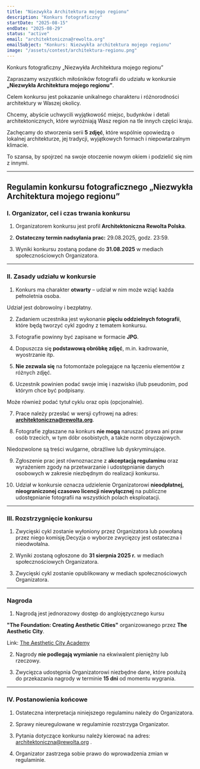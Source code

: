 ```yaml
---
title: "Niezwykła Architektura mojego regionu"
description: "Konkurs fotograficzny"
startDate: "2025-08-15"
endDate: "2025-08-29"
status: "active"
email: "architektoniczna@rewolta.org"
emailSubject: "Konkurs: Niezwykła architektura mojego regionu"
image: "/assets/contest/architektura-regionu.png"
---
```


Konkurs fotograficzny „Niezwykła Architektura mojego regionu”

Zapraszamy wszystkich miłośników fotografii do udziału w konkursie **„Niezwykła Architektura mojego regionu”**.

Celem konkursu jest pokazanie unikalnego charakteru i różnorodności architektury w Waszej okolicy.

Chcemy, abyście uchwycili wyjątkowość miejsc, budynków i detali architektonicznych, które wyróżniają Wasz region na tle innych części kraju.

Zachęcamy do stworzenia serii **5 zdjęć**, które wspólnie opowiedzą o lokalnej architekturze, jej tradycji, wyjątkowych formach i niepowtarzalnym klimacie.

To szansa, by spojrzeć na swoje otoczenie nowym okiem i podzielić się nim z innymi.

---

## Regulamin konkursu fotograficznego „Niezwykła Architektura mojego regionu”

### I. Organizator, cel i czas trwania konkursu

1. Organizatorem konkursu jest profil **Architektoniczna Rewolta Polska**.

2. **Ostateczny termin nadsyłania prac:** 29.08.2025, godz. 23:59.

3. Wyniki konkursu zostaną podane do **31.08.2025** w mediach społecznościowych Organizatora.

---

### II. Zasady udziału w konkursie

1. Konkurs ma charakter **otwarty** – udział w nim może wziąć każda pełnoletnia osoba.

Udział jest dobrowolny i bezpłatny.

2. Zadaniem uczestnika jest wykonanie **pięciu oddzielnych fotografii**, które będą tworzyć cykl zgodny z tematem konkursu.

3. Fotografie powinny być zapisane w formacie **JPG**.

4. Dopuszcza się **podstawową obróbkę zdjęć**, m.in. kadrowanie, wyostrzanie itp.

5. **Nie zezwala się** na fotomontaże polegające na łączeniu elementów z różnych zdjęć.

6. Uczestnik powinien podać swoje imię i nazwisko i/lub pseudonim, pod którym chce być podpisany.

Może również podać tytuł cyklu oraz opis (opcjonalnie).

7. Prace należy przesłać w wersji cyfrowej na adres: **architektoniczna@rewolta.org**.

8. Fotografie zgłaszane na konkurs **nie mogą** naruszać prawa ani praw osób trzecich, w tym dóbr osobistych, a także norm obyczajowych.

Niedozwolone są treści wulgarne, obraźliwe lub dyskryminujące.

9. Zgłoszenie prac jest równoznaczne z **akceptacją regulaminu** oraz wyrażeniem zgody na przetwarzanie i udostępnianie danych osobowych w zakresie niezbędnym do realizacji konkursu.

10. Udział w konkursie oznacza udzielenie Organizatorowi **nieodpłatnej, nieograniczonej czasowo licencji niewyłącznej** na publiczne udostępnianie fotografii na wszystkich polach eksploatacji.

---

### III. Rozstrzygnięcie konkursu

1. Zwycięski cykl zostanie wyłoniony przez Organizatora lub powołaną przez niego komisję.Decyzja o wyborze zwycięzcy jest ostateczna i nieodwołalna.

2. Wyniki zostaną ogłoszone do **31 sierpnia 2025 r.** w mediach społecznościowych Organizatora.

3. Zwycięski cykl zostanie opublikowany w mediach społecznościowych Organizatora.

---

### Nagroda

1. Nagrodą jest jednorazowy dostęp do anglojęzycznego kursu

**"The Foundation: Creating Aesthetic Cities"** organizowanego przez **The Aesthetic City**.

Link: [The Aesthetic City Academy](https://aesthetic-city-academy.thinkific.com/)

2. Nagrody **nie podlegają wymianie** na ekwiwalent pieniężny lub rzeczowy.

3. Zwycięzca udostępnia Organizatorowi niezbędne dane, które posłużą do przekazania nagrody w terminie **15 dni** od momentu wygrania.

---

### IV. Postanowienia końcowe

1. Ostateczna interpretacja niniejszego regulaminu należy do Organizatora.

2. Sprawy nieuregulowane w regulaminie rozstrzyga Organizator.

3. Pytania dotyczące konkursu należy kierować na adres: [architektoniczna@rewolta.org](mailto:architektoniczna@rewolta.org?subject=Konkurs)
.

4. Organizator zastrzega sobie prawo do wprowadzenia zmian w regulaminie.
